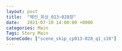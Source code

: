 ```yaml
---
layout: post
title:  "메인_회상_013~028장"
date:   2021-07-10 14:00:00 +0000
categories: Main
Tags: Story Main
SceneCode: ["scene_skip_cp013-028_q1_s10"]
---
```

